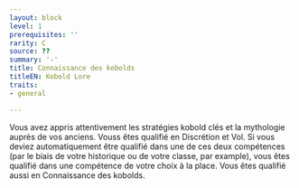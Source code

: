 ```yaml
---
layout: block
level: 1
prerequisites: ''
rarity: C
source: ??
summary: '-'
title: Connaissance des kobolds
titleEN: Kobold Lore
traits:
- general

---
```


<p>Vous avez appris attentivement les stratégies kobold clés et la mythologie auprès de vos anciens. Vouss êtes qualifié en Discrétion et Vol. Si vous deviez automatiquement être qualifié dans une de ces deux compétences (par le biais de votre historique ou de votre classe, par example), vous êtes qualifié dans une compétence de votre choix à la place. Vous êtes qualifié aussi en Connaissance des kobolds.&nbsp;</p>